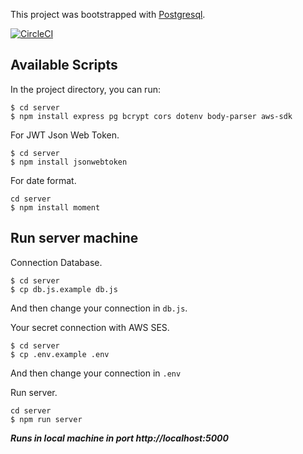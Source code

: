 This project was bootstrapped with [Postgresql](https://www.postgresql.org/).  


[![CircleCI](https://circleci.com/gh/koompi/koompi-hotspot.svg?style=shield)](https://circleci.com/gh/koompi/koompi-hotspot)


## Available Scripts

In the project directory, you can run:

```
$ cd server
$ npm install express pg bcrypt cors dotenv body-parser aws-sdk
```

For JWT Json Web Token.

```
$ cd server
$ npm install jsonwebtoken
```


For date format.

```
cd server
$ npm install moment
```

## Run server machine

Connection Database.

```
$ cd server
$ cp db.js.example db.js
```

And then change your connection in `db.js`.

Your secret connection with AWS SES.

```
$ cd server
$ cp .env.example .env
```

And then change your connection in `.env`

Run server.


```
cd server
$ npm run server
```

**_Runs in local machine in port http://localhost:5000_**

#
